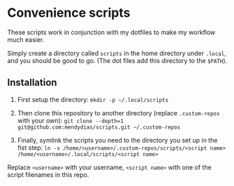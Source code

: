 # Convenience scripts

These scripts work in conjunction with my dotfiles to make my workflow much
easier.

Simply create a directory called `scripts` in the home directory under `.local`, and
you should be good to go. (The dot files add this directory to the `$PATH`).

## Installation

1. First setup the directory:
`mkdir -p ~/.local/scripts`

2. Then clone this repository to another directory (replace `.custom-repos` with
your own):
` git clone --depth=1 git@github.com:mendydias/scripts.git ~/.custom-repos `

3. Finally, symlink the scripts you need to the directory you set up in the fist
step:
`ln -s /home/<username>/.custom-repos/scripts/<script name>
/home/<username>/.local/scripts/<script name>`

Replace `<username>` with your username,  `<script name>` with one of the script
filenames in this repo.
